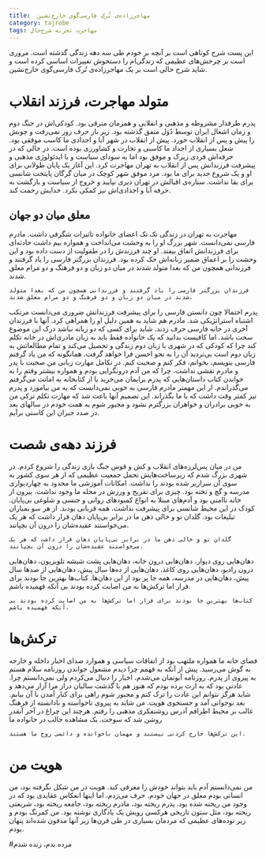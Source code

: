 ```yaml
---
title:  مهاجرزاده‌ی تُرکِ فارسی‌گویِ خارج‌نشین
category: tajrobe
tags: مهاجرت تجربه شرح‌حال
---
```


این پست شرح کوتاهی است بر آنچه بر خودم طی سه دهه زندگی گذشته است. مروری است بر چرخش‌های عظیمی که زندگی‌ام را دستخوش تغییرات اساسی کرده است و شاید شرح حالی است بر یک مهاجرزاده‌ی تُرک فارسی‌گوی خارج‌نشین.

# متولد مهاجرت، فرزند انقلاب
پدرم طرفدار مشروطه‌ و مذهبی و انقلابی و همزمان مترقی بود. کودکی‌اش در جنگ دوم و زمان اشغال ایران توسط دُوَل متفق گذشته بود. زیر بار حرف زور نمی‌رفت و چوبش را پیش و پس از انقلاب خورد. پیش از انقلاب در شهر آبا و اجدادی ما کاسب موفقی بود. شغل بسیاری از اجداد ما کاسبی و تجارت و کشاورزی بوده است. در حالی که در حرفه‌اش فردی زیرک و موفق بود اما به سودای سیاست و با ایدئولوژی مذهبی و پیشرفت فرزندانش پس از انقلاب به تهران مهاجرت کرد. این آغاز یک پایان طولانی برای او و یک شروع جدید برای ما بود. مرد موفق شهر کوچک در میان گرگان پایتخت شانسی برای بقا نداشت. ستاره‌ی اقبالش در تهران دیری نپایید و خروج از سیاست و بازگشت به حرفه آبا و اجدادی‌اش نیز کمکی نکرد. خدایش رحمت کند.

## معلق میان دو جهان
مهاجرت به تهران در زندگی تک تک اعضای خانواده تاثیرات شگرفی داشت. مادرم فارسی نمی‌دانست. شهر بزرگ او را به وحشت می‌انداخت و همواره بیم داشت حادثه‌ای برای فرزندانش اتفاق بیفتد. او چند فرزندش را در طفولیت از دست داده بود و این وحشت را بر اعماق ضمیر زنانه‌اش حک کرده بود. فرزندان بزرگتر فارسی را یاد گرفتند و فرزندانی همچون من که بعدا متولد شدند در میان دو زبان و دو فرهنگ و دو مرام معلق شدند.

    فرزندان بزرگتر فارسی را یاد گرفتند و فرزندانی همچون من که بعدا متولد شدند در میان دو زبان و دو فرهنگ و دو مرام معلق شدند.

پدرم احتمالا چون دانستن فارسی را برای پیشرفت فرزندانش ضروری می‌دانست مرتکب اشتباه استراتژیکی شد. مادرم هم شاید به همین دلیل او را همراهی کرد. آنها با فرزندان آخری در خانه فارسی حرف زدند. شاید برای کسی که دو زبانه نباشد درک این موضوع سخت باشد. اما کافیست بدانید که یک خانواده فقط باید به زبان مادری‌اش در خانه تکلم کند چرا که کودکی که در شهری با زبان دوم زندگی و تحصیل می‌کند و تمام مطالعاتش به زبان دوم است بی‌تردید آن را به نحو احسن فرا خواهد گرفت، همانگونه که من یاد گرفتم فارسی بنویسم، بخوانم، فکر کنم و صحبت کنم. در تکامل مهارت زبانی من صحبت با پدر و مادرم نقشی نداشت، چرا که من آدم درونگرایی بودم و همواره بیشتر وقتم را به خواندن کتاب داستان‌هایی که پدرم برایمان می‌خرید یا از کتابخانه به امانت می‌گرفتم می‌گذراندم. از این مهمتر مادرم فارسی به خوبی نمی‌دانست که به من بیاموزد و پدرم نیز کمتر وقت داشت که با ما بگذراند.
این تصمیم آنها باعث شد که مهارت تکلم ترکی من به خوبی برادران و خواهران بزرگترم نشود و مجبور شوم به همت خودم در سالهای بعد در صدد جبران این کاستی برآیم.

# فرزند دهه‌ی شصت
من در میان پس‌لرزه‌های انقلاب و کش و قوس جنگ بازی زندگی را شروع کردم. در شهری بزرگ شدم که زیرساخت‌هایش تحمل جمعیت عظیمی که از هر سوی کشور به سوی آن سرازیر شده بودند را نداشت. امکانات آموزشی ما محدود به چهاردیواری مدرسه و گچ و تخته بود. چیزی برای تفریح و ورزش در محله ما وجود نداشت. بیرون از خانه نا‌امنی بود و آدم‌های مبتلا به انواع کمبودهای روانی و جنسی و شلوغی بی‌پایان. کودک در این محیط شانسی برای پیشرفت نداشت، همه قربانی بودند. از هر سو بمباران تبلیغات بود. گلدان نو و خالی ذهن ما در برابر بی‌پایان دهان قرار داشت که هر یک می‌خواستند عقیده‌شان را درون آن بچپانند. 

    گلدان نو و خالی ذهن ما در برابر بی‌پایان دهان قرار داشت که هر یک می‌خواستند عقیده‌شان را درون آن بچپانند.

دهان‌هایی روی دیوار، دهان‌هایی درون خانه، دهان‌هایی پشت شیشه تلویزیون، دهان‌هایی درون رادیو، دهان‌هایی روی کاغذ، دهان‌هایی از ده‌ها سال پیش، دهان‌هایی از صدها سال پیش، دهان‌هایی در مدرسه، همه جا پر بود از این دهان‌ها. کتاب‌ها بهترین جا بودند برای فرار اما ترکش‌ها به من اصابت کرده بودند بی آنکه فهمیده باشم.


    کتاب‌ها بهترین جا بودند برای فرار اما ترکش‌ها به من اصابت کرده بودند بی آنکه فهمیده باشم.

# ترکش‌ها
فضای خانه ما همواره ملتهب بود از اتفاقات سیاسی و هموارد صدای اخبار داخله و خارجه به گوش می‌رسید. پیش از آنکه به فهمم چرا دیدم مشغول خواندن روزنامه سلام هستم به پیروی از پدرم. روزنامه آبونمان می‌شدم، اخبار را دنبال می‌کردم ولی نمی‌دانستم چرا. عادتی بود که به ارث برده بودم که هنوز هم با گذشت سالیان دراز مرا آزار می‌دهد و شاید هرگز نتوانم این عادت را ترک کنم و مجبور شوم راهی برای کنار آمدن با آن بیابم.
بعد نوجوانی آمد و جستجوی هویت. من شاید به پیروی ناخواسته و نادانسته از فرهنگ غالب بر محیط اطرافم آدرس روشنفکری مذهبی را رفتم. هرچند این چراغ در آخر آنقدر روشن شد که سوخت. یک مشاهده جالب در خانواده ما 


    این ترکش‌ها خارج کردنی نیستند و مهمان ناخوانده و دائمی روح ما هستند. 

# هویت من
من نمی‌دانستم آدم باید بتواند خودش را معرفی کند. هویت در من شکل نگرفته بود، من انسانی بودم معلق در جهان خودم. حرف می‌زدم، اما اینها انعکاس عقایدی بود که در وجود من ریخته شده بود. پدرم ریخته بود، مادرم ریخته بود، جامعه ریخته بود، شریعتی ریخته بود، مثل ستون تاریخی هرکسی رویش یک یادگاری نوشته بود. من کمرنگ بودم و زیر توده‌های عظیمی که مردمان بسیاری در طی قرن‌ها زیر آنها مدفون شده‌اند پنهان بودم.

#مرده بدم، زنده شدم
